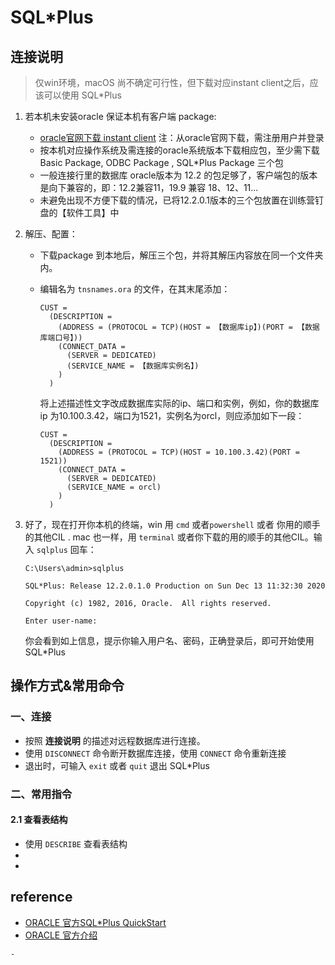 # SQL*Plus

## 连接说明

> 仅win环境，macOS 尚不确定可行性，但下载对应instant client之后，应该可以使用 SQL*Plus

1. 若本机未安装oracle 保证本机有客户端 package:
   - [oracle官网下载 instant client](https://www.oracle.com/database/technologies/instant-client/downloads.html) 注：从oracle官网下载，需注册用户并登录
   - 按本机对应操作系统及需连接的oracle系统版本下载相应包，至少需下载 Basic Package, ODBC Package , SQL*Plus Package 三个包
   - 一般连接行里的数据库 oracle版本为 12.2 的包足够了，客户端包的版本是向下兼容的，即：12.2兼容11，19.9 兼容 18、12、11...
   - 未避免出现不方便下载的情况，已将12.2.0.1版本的三个包放置在训练营钉盘的【软件工具】中

2. 解压、配置：

   - 下载package 到本地后，解压三个包，并将其解压内容放在同一个文件夹内。

   - 编辑名为 `tnsnames.ora` 的文件，在其末尾添加：

     ```
     CUST =
       (DESCRIPTION =
         (ADDRESS = (PROTOCOL = TCP)(HOST = 【数据库ip】)(PORT = 【数据库端口号】))
         (CONNECT_DATA =
           (SERVER = DEDICATED)
           (SERVICE_NAME = 【数据库实例名】)
         )
       )
     ```

     将上述描述性文字改成数据库实际的ip、端口和实例，例如，你的数据库 ip 为10.100.3.42，端口为1521，实例名为orcl，则应添加如下一段：

     ```
     CUST =
       (DESCRIPTION =
         (ADDRESS = (PROTOCOL = TCP)(HOST = 10.100.3.42)(PORT = 1521))
         (CONNECT_DATA =
           (SERVER = DEDICATED)
           (SERVICE_NAME = orcl)
         )
       )
     ```

3. 好了，现在打开你本机的终端，win 用 `cmd` 或者`powershell` 或者 你用的顺手的其他CIL . mac 也一样，用 `terminal` 或者你下载的用的顺手的其他CIL。输入 `sqlplus` 回车：

   ```
   C:\Users\admin>sqlplus
   
   SQL*Plus: Release 12.2.0.1.0 Production on Sun Dec 13 11:32:30 2020
   
   Copyright (c) 1982, 2016, Oracle.  All rights reserved.
   
   Enter user-name:
   ```

   你会看到如上信息，提示你输入用户名、密码，正确登录后，即可开始使用SQL*Plus

## 操作方式&常用命令

### 一、连接

- 按照 **连接说明** 的描述对远程数据库进行连接。
- 使用 `DISCONNECT` 命令断开数据库连接，使用 `CONNECT` 命令重新连接
- 退出时，可输入 `exit` 或者 `quit` 退出 SQL*Plus

### 二、常用指令

#### 2.1 查看表结构

- 使用 `DESCRIBE` 查看表结构
- 
- 



## reference

- [ORACLE 官方SQL*Plus QuickStart](https://docs.oracle.com/cd/B19306_01/server.102/b14357/qstart.htm)
- [ORACLE 官方介绍](https://docs.oracle.com/en/database/oracle/oracle-database/21/sqpug/SQL-Plus-user-interface.html#)

```css
- 
```

